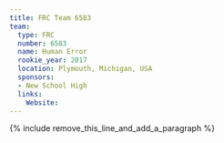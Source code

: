 ```yaml
---
title: FRC Team 6583
team:
  type: FRC
  number: 6583
  name: Human Error
  rookie_year: 2017
  location: Plymouth, Michigan, USA
  sponsors:
  - New School High
  links:
    Website:
---
```


{% include remove_this_line_and_add_a_paragraph %}